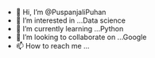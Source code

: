 - 👋 Hi, I’m @PuspanjaliPuhan
- 👀 I’m interested in ...Data science
- 🌱 I’m currently learning ...Python
- 💞️ I’m looking to collaborate on ...Google
- 📫 How to reach me ...

<!---
PuspanjaliPuhan/PuspanjaliPuhan is a ✨ special ✨ repository because its `README.md` (this file) appears on your GitHub profile.
You can click the Preview link to take a look at your changes.
--->
